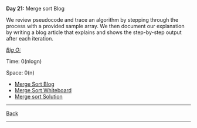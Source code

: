 **Day 21:** Merge sort Blog

We review pseudocode and trace an algorithm by stepping through the process with a provided sample array. We then document our explanation by writing a blog article that explains and shows the step-by-step output after each iteration.

<u>*Big O:*</u>

Time: 0(nlogn)

Space: 0(n)

- [Merge Sort Blog](./BLOG.md)
- [Merge Sort Whiteboard](../assets/mergeSort/mergeSort.png)
- [Merge sort Solution](./mergeSort.js)

---
[Back](/README.md)

---
